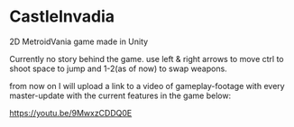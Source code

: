 # CastleInvadia
2D MetroidVania game made in Unity

Currently no story behind the game.
use left & right arrows to move
ctrl to shoot
space to jump
and 1-2(as of now) to swap weapons.

from now on I will upload a link to a video of gameplay-footage with every master-update with the current features in the game below:

https://youtu.be/9MwxzCDDQ0E
